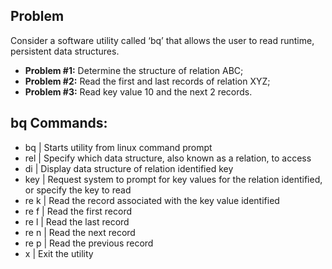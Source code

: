 ## Problem

Consider a software utility called ‘bq’ that allows the user to read runtime, persistent data structures.

- **Problem #1:** Determine the structure of relation ABC;
- **Problem #2:** Read the first and last records of relation XYZ;
- **Problem #3:** Read key value 10 and the next 2 records.

## bq Commands:

- bq | Starts utility from linux command prompt
- rel <relation name> | Specify which data structure, also known as a relation, to access
- di | Display data structure of relation identified
  key
- key <key values> | Request system to prompt for key values for the relation identified, or specify the key to read
- re k | Read the record associated with the key value identified
- re f | Read the first record
- re l | Read the last record
- re n | Read the next record
- re p | Read the previous record
- x | Exit the utility